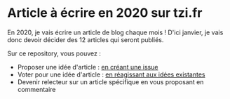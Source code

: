 # Article à écrire en 2020 sur tzi.fr

En 2020, je vais écrire un article de blog chaque mois !
D'ici janvier, je vais donc devoir décider des 12 articles qui seront publiés.

Sur ce repository, vous pouvez :

- Proposer une idée d'article : [en créant une issue](https://github.com/tzi/blog-2020/issues/new)
- Voter pour une idée d'article : [en réagissant aux idées existantes](https://github.com/tzi/blog-2020/issues/)
- Devenir relecteur sur un article spécifique en vous proposant en commentaire 

